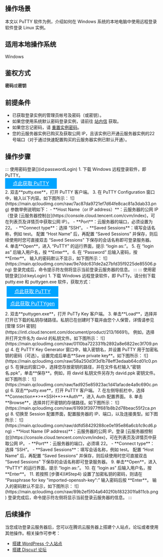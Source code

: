## 操作场景

本文以 PuTTY 软件为例，介绍如何在 Windows 系统的本地电脑中使用远程登录软件登录 Linux 实例。


## 适用本地操作系统

Windows

## 鉴权方式

**密码**或**密钥**

## 前提条件
- 已获取登录实例的管理员帐号及密码（或密钥）。
 - 如果您使用系统默认密码登录实例，请前往 [站内信](https://console.cloud.tencent.com/message) 获取。
 - 如果您忘记密码，请 [重置实例密码](https://intl.cloud.tencent.com/document/product/213/16566)。
- 您的云服务器实例已购买及获取公网 IP，且该实例已开通云服务器实例的22号端口（对于通过快速配置购买的云服务器实例已默认开通）。


## 操作步骤
<dx-tabs>
::: 使用密码登录[](id:passwordLogin)
1. 下载 Windows 远程登录软件，即 PuTTY。
<div style="background-color:#00A4FF; width: 170px; height: 35px; line-height:35px; text-align:center;"><a href="https://the.earth.li/~sgtatham/putty/latest/w64/putty.exe" target="_blank" style="color: white; font-size:16px;">点此获取 PuTTY</a></div>
2. 双击**putty.exe**，打开 PuTTY 客户端。
3. 在 PuTTY Configuration 窗口中，输入以下内容。如下图所示：
![](https://main.qcloudimg.com/raw/7ac87da9721ef7d64fe8cac81a3dab33.png)
参数举例说明如下：
 - **Host Name（or IP address）**：云服务器的公网 IP（登录 [云服务器控制台](https://console.cloud.tencent.com/cvm/index)，可在列表页及详情页中获取公网 IP）。
 - **Port**：云服务器的端口，必须设置为22。
 - **Connect type**：选择 “SSH”。
 - **Saved Sessions**：填写会话名称，例如 test。
 配置 “Host Name” 后，再配置 “Saved Sessions” 并保存，则后续使用时您可直接双击 “Saved Sessions” 下保存的会话名称即可登录服务器。
4. 单击**Open**，进入 “PuTTY” 的运行界面，提示 “login as:”。
5. 在 “login as” 后输入用户名，按 **Enter**。
6. 在 “Password” 后输入密码，按 **Enter**。
输入的密码默认不显示，如下图所示：
![](https://main.qcloudimg.com/raw/9e7ddc631de2a27bfd35f9225de85506.png)
登录完成后，命令提示符左侧将显示当前登录云服务器的信息。
:::
::: 使用密钥登录[](id:keyLogin)
1. 下载 Windows 远程登录软件，即 PuTTy。请分别下载 putty.exe 和 puttygen.exe 软件，获取方式：
<div style="background-color:#00A4FF; width: 170px; height: 35px; line-height:35px; text-align:center;margin:5px;"><a href="https://the.earth.li/~sgtatham/putty/latest/w64/putty.exe" target="_blank" style="color: white; font-size:16px;">点此获取 PuTTY</a></div><div style="background-color:#00A4FF; width: 170px; height: 35px; line-height:35px; text-align:center;margin:5px;"><a href="https://the.earth.li/~sgtatham/putty/latest/w64/puttygen.exe" target="_blank" style="color: white; font-size:16px;">点此获取 PuTTYgen</a></div>
2. 双击**puttygen.exe**，打开 PuTTy Key 客户端。
3. 单击**Load**，选择并打开已下载的私钥存储路径。私钥已在创建时下载并由您个人保管，详情请参见 [管理 SSH 密钥](https://intl.cloud.tencent.com/document/product/213/16691)。
例如，选择并打开文件名为 david 的私钥文件。如下图所示：
![](https://main.qcloudimg.com/raw/0110ba722331fb2892a8e6822ec3f709.png)
4. <span id="Step4"></span>在 PuTTY Key Generator 窗口中，输入密钥名，并设置 PuTTY 用于加密私钥的密码（可选）。设置完成后单击**Save private key**。如下图所示：
![](https://main.qcloudimg.com/raw/58a250d3f3d1b78eff3edaab64cd01c0.png)
5. 在弹出的窗口中，选择您存放密钥的路径，并在文件名栏输入“密钥名.ppk”，单击**保存**。例如，将 david 私钥文件另存为 david.ppk 密钥文件。如下图所示：
![](https://main.qcloudimg.com/raw/fad925e85923ac1d41afacde4a9c690c.png)
6. 双击**putty.exe**，打开 PuTTY 客户端。
7. 在左侧导航栏中，选择**Connection**>**SSH**>**Auth**，进入 Auth 配置界面。
8. 单击**Browse**，选择并打开密钥的存储路径。如下图所示：
![](https://main.qcloudimg.com/raw/61993f3977ff681b8b2d78beac55f2ca.png)
8. 切换至 Session 配置界面，配置服务器的 IP、端口，以及连接类型。如下图所示：
![](https://main.qcloudimg.com/raw/ddfd58429288ce0e195e86a6cb1c9cd6.png)
 - **Host Name (IP address)**：云服务器的公网 IP。登录 [云服务器控制台](https://console.cloud.tencent.com/cvm/index)，可在列表页及详情页中获取公网 IP。
 - **Port**：云服务器的端口，必须填 22。
 - **Connect type**：选择 “SSH”。
 - **Saved Sessions**：填写会话名称，例如 test。
 配置 “Host Name” 后，再配置 “Saved Sessions” 并保存，则后续使用时您可直接双击 “Saved Sessions” 下保存的会话名称即可登录服务器。
9. 单击**Open**，进入 “PuTTY” 的运行界面，提示 “login as:”。
10. 在 “login as” 后输入用户名，按 **Enter**。
11. 若按照 [步骤4](#Step4) 设置了加密私钥的密码，则请在 “Passphrase for key "imported-openssh-key":” 输入密码后按 **Enter**。
输入的密码默认不显示，如下图所示：
![](https://main.qcloudimg.com/raw/89b2ef5f04a6402f0b1832301fa811cb.png)
登录完成后，命令提示符左侧将显示当前登录云服务器的信息。
:::
</dx-tabs>

## 后续操作

当您成功登录云服务器后，您可以在腾讯云服务器上搭建个人站点，论坛或者使用其他操作。相关操作可参考：
- [搭建 WordPress 个人站点](https://intl.cloud.tencent.com/document/product/213/33469)
- [搭建 Discuz! 论坛](https://intl.cloud.tencent.com/document/product/213/34278)

